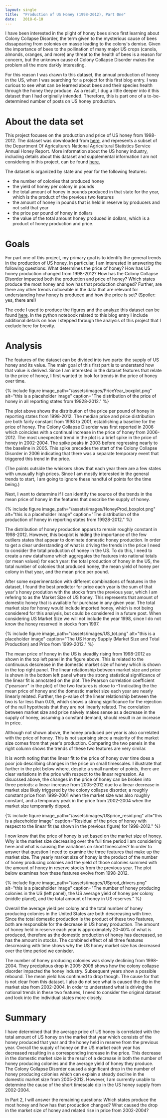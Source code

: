 ```yaml
---
layout: single
title:  "Production of US Honey (1998-2012), Part One"
date:   2018-6-10
---
```


I have been interested in the plight of honey bees since first learning about Colony
Collapse Disorder, the term given to the mysterious cause of bees dissapearing
from colonies en masse leading to the colony's demise. Given the importance of bees
to the pollination of many major US crops (canola, almonds, oranges, and more) any
threat to the health of bees is a reason for concern, but the unknown cause of Colony
Collapse Disorder makes the problem all the more darkly interesting.

For this reason I was drawn to this dataset, the annual production of honey in the
US, when I was searching for a project for this first blog entry. I was curious to
see what can be learned about bees and their species health through the honey they
produce. As a result, I dug a little deeper into it this dataset than I had
originally intended. Therefore, this is part one of a to-be-determined number of
posts on US honey production.

# About the data set
This project focuses on the production and price of US honey from 1998-2012. The
dataset was downloaded from [here](https://www.kaggle.com/jessicali9530/honey-production),
and represents a subset of the Department Of Agriculture’s National Agricultural
Statistics Service Annual Honey Report. More information about the US honey industry,
including details about this dataset and supplemental information I am not
considering in this project, can be found [here.](http://www.beeculture.com/u-s-honey-industry-report-2016/) 

The dataset is organized by state and year for the following features: 
- the number of colonies that produced honey 
- the yield of honey per colony in pounds
- the total amount of honey in pounds produced in that state for the year, which is the product of the previous two features
- the amount of honey in pounds that is held in reserve by producers and not sold that year 
- the price per pound of honey in dollars
- the value of the total amount honey produced in dollars, which is a product of honey production and price. 


# Goals
For part one of this project, my primary goal is to identify the general trends in
the production of US honey. In particular, I am interested in answering the following
questions: What determines the price of honey? How has US honey production changed
from 1998-2012?  How has the Colony Collapse Disorder impacted both the production
and price of honey? Which states produce the most honey and how has that production
changed? Further, are there any other trends noticeable in the data that are relevant
for understanding how honey is produced and how the price is set? (Spoiler: yes, there are!)

The code I used to produce the figures and the analyze this dataset can be found
[here](https://github.com/brandonbozek/blog_code). In the python notebook related to this blog
entry I include additional details on how I stepped through the analysis of this
project that I exclude here for brevity. 

# Analysis

The features of the dataset can be divided into two parts: the supply of US honey and
its value. The main goal of this first part is to understand how that value is
derived. Since I am interested in the dataset features that relate to the price of honey, I
first wanted to look for trends in the price of honey over time. 

{% include figure image_path="/assets/images/PriceYear_boxplot.png" alt="this is a placeholder image"
caption="The distribution of the price of honey in all reporting states from 19928-2012." %}

The plot above shows the distribution of the price per pound of honey in reporting states from 1998-2012. The median price and
price distribution are both fairly constant from 1998 to 2001, establishing a
baseline for the price of honey. The Colony Collapse Disorder was first reported in 2006 which coincides with a
continual increase in the price of honey from 2006-2012. The most unexpected trend in
the plot is a brief spike in the price of honey in 2002-2004. The spike peaks in 2003
before regressing nearly to the baseline in 2005. This spike precedes the start of
the Colony Collapse Disorder in 2006 indicating that there was a separate temporary event that triggered
this trend in the price.

(The points outside the whiskers show that each year there are a few states with
unusually high prices. Since I am mostly interested in the general trends to start, I am going
to ignore these handful of points for the time being.)

Next, I want to determine if I can identify the source of the trends in the mean
price of honey in the features that describe the supply of honey. 

{% include figure image_path="/assets/images/HoneyProd_boxplot.png" alt="this is a
placeholder image" caption="The distribution of the production of honey in reporting states from 19928-2012." %}

The distribution of honey production appars to remain roughly constant in 1998-2012.
However, this boxplot is hiding the importance of the few outliers states that appear
to dominate domestic honey production. In order to get a clear understanding of what is
driving the trends in the price I need to consider the total production of honey in
the US. To do this, I need to create a new dataframe which aggregates the
features into national totals (or mean values) for each year: the total production of
honey in the US, the total number of colonies that produced honey, the mean yield of
honey per colony in that year, and the mean price per pound. 

After some experimentation with different combinations of features in the dataset, I
found the best predictor for price each year is the sum of that year's honey
prodution with the stocks from the previous year, which I am refering to as the
Market Size of US honey. This represents that amount of domestic honey that is
available for purchase in any given year. The total market
size for honey would include imported honey, which is not being considered for this
analysis, but could be considered in a future post. When considering US Market Size
we will not include the year 1998, since I do not know the honey reserved in stocks
from 1997.

{% include figure image_path="/assets/images/US_tot.png" alt="this is a placeholder
image" caption="The US Honey Supply (Market Size and Total Production) and Price from 1999-2012." %}

The mean price of honey in the US is steadily rising from 1998-2012 as shown in the
top left panel in the figure above. This is related to the continuous descrease in
the domestic market size of honey which is shown in the top right panel. The linear
relationship between market size and price is shown in the bottom left panel where
the strong statistical significance of the linear fit is annotated on the plot. The
Pearson correlation coefficient ("pearsonr" in the plot) of the two features is close
to -1 indicating the the mean price of honey and the domestic market size each year
are nearly linearly related. Further, the p-value of the linear relationship between
the two is far less than 0.05, which shows a strong significance for the rejection of
the null hypothesis that they are not linearly related. The correlation between
market size and price naively makes sense as a decrease in the supply of honey,
assuming a constant demand, should result in an increase in price.

Although not shown above, the honey produced per year is also correlated with the
price of honey. This is not suprising since a majority of the market size comes from
that year's production. Comparing the two panels in the right column shows the trends
of these two features are very similar.

It is worth noting that the linear fit to the price of honey over time does a poor
job describing changes in the price on small timescales. I illustrate that further in the
plot below where, despite a small number of points, there are clear variations in the
price with respect to the linear regression. As disucssed above, the changes in the price of honey
can be broken into three periods: a linear increase from 2005-2012 due to a linear
decrease in market size likely triggered by the colony collapse disorder, a roughly constant
price from 1999-2001 when the market size was also roughly constant, and a temporary
peak in the price from 2002-2004 when the market size temporarily dipped.

{% include figure image_path="/assets/images/USprice_resid.png" alt="this is a
placeholder image" caption="Residual of the price of honey with respect to the linear fit (as shown in the previous figure) for 1998-2012." %}

I now know that the price of honey is set based on the market size of honey. Why is
the market size decreasing over the full time period I am considering here and what
is causing the variations on short timescales? In order to answer that question I
need to examine the three features that make up the market size. The yearly market
size of honey is the product of the number of honey producing colonies and the yield
of those colonies summed with the amount of honey in reserve stocks from the previous
year. The plot below examines how these features evolve from 1998-2012.

{% include figure image_path="/assets/images/USprod_drivers.png" alt="this is a
placeholder image" caption="The number of honey producing colonies in the US (left
panel), the US average yield of honey per colony (middle planel), and the total
amount of honey in US reserves." %}

Overall the average yield per colony and the total number of honey producing colonies in the United States
are both descreasing with time. Since the total domestic production is the product of these
two features, both are responsible for the decrease in US honey production. The
amount of honey held in reserve each year is approximately 20-40% of what is
produced, therefore as the domestic production of honey has decreased, so has the
amount in stocks. The combined effect of all three features descreasing with time
shows why the US honey market size has decreased over the time period we conisder.

The number of honey producing colonies was slowly declining from 1998-2004. They
precipitous drop in 2005-2008 shows how the colony collapse disorder impacted the
honey industry. Subsequent years show a possible rebound. The mean yield has
continued to drop though. The cause for that is not clear from this dataset. I also
do not see what is caused the dip in the market size from 2002-2004. In order to
understand what is driving the national trends in these two features, I need to
consider the original dataset and look into the individual states more closely.

# Summary

I have determined that the average price of US honey is correlated with the total
amount of US honey on the market that year which consists of the honey produced that
year and the honey held in reserve from the previous year. Overall the supply of
honey on the US market each year has decreased resulting in a corresponding increase
in the price. This decrease in the  domestic market size is the result of a decrease
in both the number of honey producing colonies and the average yield of honey they
produce. The Colony Collapse Disorder caused a significant drop in the number of
honey producing colonies which can explain a steady decline in the domestic market
size from 2005-2012. However, I am currently unable to determine the cause of the
short timescale dip in the US honey supply from 2002-2004.

In Part 2, I will answer the remaining questions: Which states produce the most honey
and how has that production changed? What caused the drop in the market size of honey
and related rise in price from 2002-2004?
